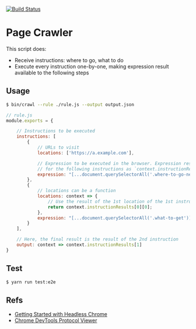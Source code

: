 [![Build Status](https://travis-ci.org/ryu1kn/page-crawler.svg?branch=master)](https://travis-ci.org/ryu1kn/page-crawler)

# Page Crawler

This script does:

* Receive instructions: where to go, what to do
* Execute every instruction one-by-one, making expression result available to the following steps

## Usage

```sh
$ bin/crawl --rule ./rule.js --output output.json
```

```js
// rule.js
module.exports = {

    // Instructions to be executed
    instructions: [
        {
            // URLs to visit
            locations: ['https://a.example.com'],

            // Expression to be executed in the browser. Expression result will become available
            // for the following instructions as `context.instructionResults[INSTRUCTION_INDEX]`
            expression: "[...document.querySelectorAll('.where-to-go-next')].map(el => el.innerText)"
        },
        {
            // locations can be a function
            locations: context => {
                // Use the result of the 1st location of the 1st instruction
                return context.instructionResults[0][0];
            },
            expression: "[...document.querySelectorAll('.what-to-get')].map(el => el.innerText)"
        }
    ],

    // Here, the final result is the result of the 2nd instruction
    output: context => context.instructionResults[1]
}
```

## Test

```sh
$ yarn run test:e2e
```

## Refs

* [Getting Started with Headless Chrome](https://developers.google.com/web/updates/2017/04/headless-chrome)
* [Chrome DevTools Protocol Viewer](https://chromedevtools.github.io/devtools-protocol/tot/)
